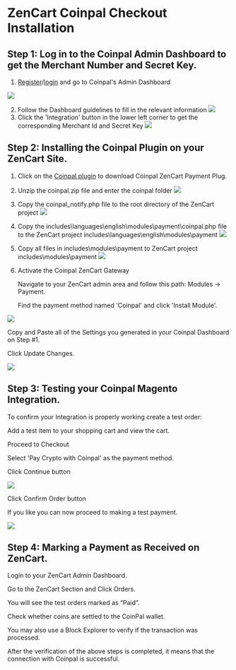 # ZenCart Coinpal Checkout Installation

## Step 1: Log in to the Coinpal Admin Dashboard to get the Merchant Number and Secret Key.
1. [Register](https://portal.coinpal.io/#/admin/register)/[login](https://portal.coinpal.io/#/admin/login) and go to Coinpal's Admin Dashboard 

![](./img/register.png)

2. Follow the Dashboard guidelines to fill in the relevant information
![](./img/kyb.png)
3. Click the 'Integration' button in the lower left corner to get the corresponding Merchant Id and Secret Key
![](./img/api-key.png)

## Step 2: Installing the Coinpal Plugin on your ZenCart Site.
1. Click on the  [Coinpal plugin](https://github.com/CoinpalGroup/plug_ZenCart/blob/master/coinpal.zip) to download Coinpal ZenCart Payment Plug.
2. Unzip the coinpal.zip file and enter the coinpal folder
![](./img/file1.png)

3.  Copy the coinpal_notify.php file to the root directory of the ZenCart project
![](./img/file2.png)

4. Copy the includes\languages\english\modules\payment\coinpal.php file to the ZenCart project includes\languages\english\modules\payment
![](./img/file3.png)

5. Copy all files in includes\modules\payment to ZenCart project includes\modules\payment
![](./img/file4.png)

3. Activate the Coinpal ZenCart Gateway

    Navigate to your ZenCart admin area and follow this path: Modules -> Payment.
    
    Find the payment method named 'Coinpal' and click 'Install Module'.

![](./img/install.png)


Copy and Paste all of the Settings you generated in your Coinpal Dashboard on Step #1.

Click Update Changes.

![](./img/edit.png)


## Step 3: Testing your Coinpal Magento Integration.

To confirm your Integration is properly working create a test order:

Add a test item to your shopping cart and view the cart.

Proceed to Checkout

Select 'Pay Crypto with Coinpal' as the payment method.

Click Continue button

![](./img/checkout.png)

Click Confirm Order button

If you like you can now proceed to making a test payment.

![](./img/checkout2.png)


## Step 4: Marking a Payment as Received on ZenCart.

Login to your ZenCart Admin Dashboard.

Go to the ZenCart Section and Click Orders.

You will see the test orders marked as “Paid”.

Check whether coins are settled to the CoinPal wallet.

You may also use a Block Explorer to verify if the transaction was processed.

After the verification of the above steps is completed, it means that the connection with Coinpal is successful.





